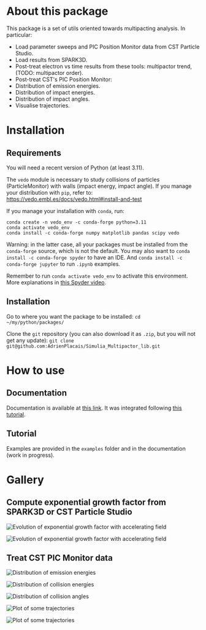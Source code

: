 # About this package
This package is a set of utils oriented towards multipacting analysis.
In particular:
 - Load parameter sweeps and PIC Position Monitor data from CST Particle Studio.
 - Load results from SPARK3D.
 - Post-treat electron vs time results from these tools: multipactor trend, (TODO: multipactor order).
 - Post-treat CST's PIC Position Monitor:
  - Distribution of emission energies.
  - Distribution of impact energies.
  - Distribution of impact angles.
  - Visualise trajectories.

# Installation
## Requirements
You will need a recent version of Python (at least 3.11).

The `vedo` module is necessary to study collisions of particles (ParticleMonitor) with walls (impact energy, impact angle).
If you manage your distribution with `pip`, refer to: https://vedo.embl.es/docs/vedo.html#install-and-test

If you manage your installation with `conda`, run:
```
conda create -n vedo_env -c conda-forge python=3.11
conda activate vedo_env
conda install -c conda-forge numpy matplotlib pandas scipy vedo
```
Warning: in the latter case, all your packages must be installed from the `conda-forge` source, which is not the default.
You may also want to `conda install -c conda-forge spyder` to have an IDE.
And `conda install -c conda-forge jupyter` to run `.ipynb` examples.

Remember to run `conda activate vedo_env` to activate this environment.
More explanations in [this Spyder video](https://www.youtube.com/watch?v=Ul79ihg41Rs).

## Installation
Go to where you want the package to be installed:
``cd ~/my/python/packages/``

Clone the `git` repository (you can also download it as `.zip`, but you will not get any update):
``git clone git@github.com:AdrienPlacais/Simulia_Multipactor_lib.git``

# How to use
## Documentation
Documentation is available at [this link](https://adrienplacais.github.io/Simulia_Multipactor_lib/html/index.html).
It was integrated following [this tutorial](https://daler.github.io/sphinxdoc-test/includeme.html).

## Tutorial
Examples are provided in the `examples` folder and in the documentation (work in progress).

# Gallery
## Compute exponential growth factor from SPARK3D or CST Particle Studio
![Evolution of exponential growth factor with accelerating field](docs/manual/images/exp_growth_spark.png)


![Evolution of exponential growth factor with accelerating field](docs/manual/images/exp_growth_cst.png)

## Treat CST PIC Monitor data
![Distribution of emission energies](docs/manual/images/emission_energy_distribution.png)

![Distribution of collision energies](docs/manual/images/collision_energy_distribution.png)

![Distribution of collision angles](docs/manual/images/collision_angle_distribution.png)

![Plot of some trajectories](docs/manual/images/trajectories_1.png)

![Plot of some trajectories](docs/manual/images/trajectories_2.png)

